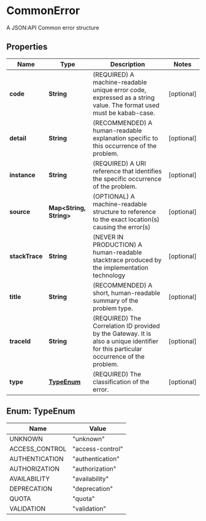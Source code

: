 

# CommonError

A JSON:API Common error structure

## Properties

| Name | Type | Description | Notes |
|------------ | ------------- | ------------- | -------------|
|**code** | **String** | (REQUIRED) A machine-readable unique error code, expressed as a string value. The format used must be kabab-case. |  [optional] |
|**detail** | **String** | (RECOMMENDED) A human-readable explanation specific to this occurrence of the problem. |  [optional] |
|**instance** | **String** | (REQUIRED) A URI reference that identifies the specific occurrence of the problem. |  [optional] |
|**source** | **Map&lt;String, String&gt;** | (OPTIONAL) A machine-readable structure to reference to the exact location(s) causing the error(s) |  [optional] |
|**stackTrace** | **String** | (NEVER IN PRODUCTION) A human-readable stacktrace produced by the implementation technology |  [optional] |
|**title** | **String** | (RECOMMENDED) A short, human-readable summary of the problem type. |  [optional] |
|**traceId** | **String** | (REQUIRED) The Correlation ID provided by the Gateway. It is also a unique identifier for this particular occurrence of the problem. |  [optional] |
|**type** | [**TypeEnum**](#TypeEnum) | (REQUIRED) The classification of the error. |  [optional] |



## Enum: TypeEnum

| Name | Value |
|---- | -----|
| UNKNOWN | &quot;unknown&quot; |
| ACCESS_CONTROL | &quot;access-control&quot; |
| AUTHENTICATION | &quot;authentication&quot; |
| AUTHORIZATION | &quot;authorization&quot; |
| AVAILABILITY | &quot;availability&quot; |
| DEPRECATION | &quot;deprecation&quot; |
| QUOTA | &quot;quota&quot; |
| VALIDATION | &quot;validation&quot; |



